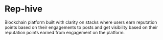 # Rep-hive
Blockchain platform built with clarity on stacks where users earn reputation points based on their engagements to posts and get visibility based on their reputation points earned from engagement on the platform.
